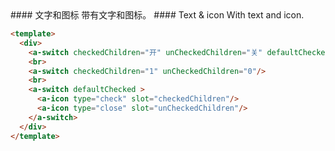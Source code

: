 <cn>
#### 文字和图标
带有文字和图标。
</cn>

<us>
#### Text & icon
With text and icon.
</us>

```html
<template>
  <div>
    <a-switch checkedChildren="开" unCheckedChildren="关" defaultChecked/>
    <br>
    <a-switch checkedChildren="1" unCheckedChildren="0"/>
    <br>
    <a-switch defaultChecked >
      <a-icon type="check" slot="checkedChildren"/>
      <a-icon type="close" slot="unCheckedChildren"/>
    </a-switch>
  </div>
</template>
```
